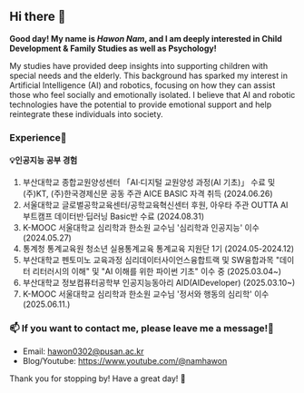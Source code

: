 ## Hi there 👋
**Good day! My name is *Hawon Nam*,
and I am deeply interested in Child Development & Family Studies as well as Psychology!**

My studies have provided deep insights into supporting children with special needs and the elderly. This background has sparked my interest in Artificial Intelligence (AI) and robotics, focusing on how they can assist those who feel socially and emotionally isolated. I believe that AI and robotic technologies have the potential to provide emotional support and help reintegrate these individuals into society.


### Experience🌳
#### 💡인공지능 공부 경험 
1. 부산대학교 종합교원양성센터 「AI·디지털 교원양성 과정(AI 기초)」 수료 및 (주)KT, (주)한국경제신문 공동 주관 AICE BASIC 자격 취득 (2024.06.26)
2. 서울대학교 글로벌공학교육센터/공학교육혁신센터 후원, 아우타 주관 OUTTA AI 부트캠프 데이터반·딥러닝 Basic반 수료 (2024.08.31)
3. K-MOOC 서울대학교 심리학과 한소원 교수님 '심리학과 인공지능' 이수 (2024.05.27)
4. 통계청 통계교육원 청소년 실용통계교육 통계교육 지원단 1기 (2024.05-2024.12)
5. 부산대학교 펜토미노 교육과정 심리데이터사이언스융합트랙 및 SW융합과목 "데이터 리터러시의 이해" 및 "AI 이해를 위한 파이썬 기초" 이수 중 (2025.03.04~)
6. 부산대학교 정보컴퓨터공학부 인공지능동아리 AID(AIDeveloper) (2025.03.10~)
7. K-MOOC 서울대학교 심리학과 한소원 교수님 '정서와 행동의 심리학' 이수 (2025.06.11.)

### 📫 If you want to contact me, please leave me a message!🥰
- Email: hawon0302@pusan.ac.kr
- Blog/Youtube: https://www.youtube.com/@namhawon

Thank you for stopping by! Have a great day! 👋


